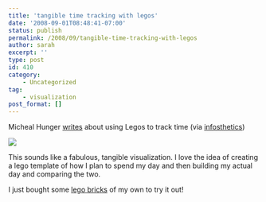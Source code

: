 ```yaml
---
title: 'tangible time tracking with legos'
date: '2008-09-01T08:48:41-07:00'
status: publish
permalink: /2008/09/tangible-time-tracking-with-legos
author: sarah
excerpt: ''
type: post
id: 410
category:
    - Uncategorized
tag:
    - visualization
post_format: []
---
```

Micheal Hunger [writes](http://jexp.de/blog/archives/16-On-LEGO-Powered-Time-Tracking;-My-Daily-Column.html) about using Legos to track time (via [infosthetics](http://infosthetics.com/archives/2008/08/lego_based_time_tracking.html))

![](http://jexp.de/img/lego_timetrack_workweek.jpg)

This sounds like a fabulous, tangible visualization. I love the idea of creating a lego template of how I plan to spend my day and then building my actual day and comparing the two.

I just bought some [lego bricks](http://shop.lego.com/Product/?p=5578&sku=25b2153b-f45e-4676-ae58-309d35a11b1e) of my own to try it out!